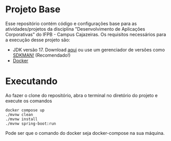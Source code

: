 # Projeto Base

Esse repositório contém código e configurações base para as atividades/projetos da disciplina "Desenvolvimento de Aplicações Corporativas" do IFPB - Campus Cajazeiras. Os requisitos necessários para a execução desse projeto são:

- JDK versão 17. Download [aqui](https://www.oracle.com/br/java/technologies/downloads/#jdk17) ou use um gerenciador de versões como [SDKMAN!](https://sdkman.io/install) (Recomendado!)
- [Docker](https://www.docker.com/products/docker-desktop/)

# Executando

Ao fazer o clone do repositório, abra o terminal no diretório do projeto e execute os comandos

```
docker compose up 
./mvnw clean
./mvnw install
./mvnw spring-boot:run
```

Pode ser que o comando do docker seja docker-compose na sua máquina.
